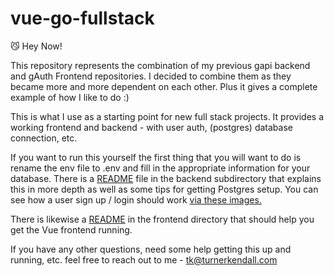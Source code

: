 # vue-go-fullstack

😼 Hey Now!

This repository represents the combination of my previous gapi backend and gAuth Frontend repositories.  I decided to combine them as they became more and more dependent on each other.  Plus it gives a complete example of how I like to do :)

This is what I use as a starting point for new full stack projects.  It provides a working frontend and backend - with user auth, (postgres) database connection, etc.

If you want to run this yourself the first thing that you will want to do is rename the env file to .env and fill in the appropriate information for your database. There is a [README](/backend/README.md) file in the backend subdirectory that explains this in more depth as well as some tips for getting Postgres setup.  You can see how a user sign up / login should work [via these images.](API.md)

There is likewise a [README](/frontend/README.md) in the frontend directory that should help you get the Vue frontend running.

If you have any other questions, need some help getting this up and running, etc. feel free to reach out to me - tk@turnerkendall.com